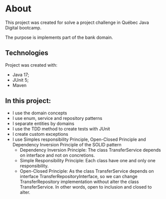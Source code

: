 # About
This project was created for solve a project challenge in Québec Java Digital bootcamp.

The purpose is implements part of the bank domain.

## Technologies
Project was created with:

- Java 17;
- JUnit 5;
- Maven

## In this project:
- I use the domain concepts
- I use enum, service and repository patterns
- I separate entities by domains
- I use the TDD method to create tests with JUnit
- I create custom exceptions
- I use Simples responsibility Principle, Open-Closed Principle and Dependency Inversion Principle of the SOLID pattern
    - Dependency Inversion Principle: The class TransferService depends on interface and not on concretions.
    - Simple Responsibility Principle: Each class have one and only one responsibility.
    - Open-Closed Principle: As the class TransferService depends on interface TransferRepositoryInterface, so we can change TransferRepository implementation without alter the class TransferService. In other words, open to inclusion and closed to alter.


